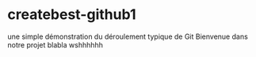 # createbest-github1
une simple démonstration du déroulement typique de Git
 Bienvenue dans notre projet  blabla wshhhhhh